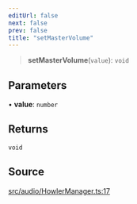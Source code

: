 ```yaml
---
editUrl: false
next: false
prev: false
title: "setMasterVolume"
---
```


> **setMasterVolume**(`value`): `void`

## Parameters

• **value**: `number`

## Returns

`void`

## Source

[src/audio/HowlerManager.ts:17](https://github.com/relishinc/dill-pixel/blob/10f512f7f577ca5e74162827f11215b28df5ca97/src/audio/HowlerManager.ts#L17)
